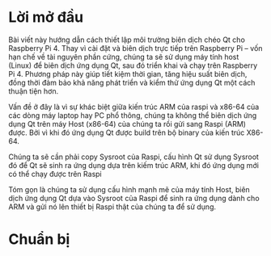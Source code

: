 # Lời mở đầu
Bài viết này hướng dẫn cách thiết lập môi trường biên dịch chéo Qt cho Raspberry Pi 4. Thay vì cài đặt và biên dịch trực tiếp trên Raspberry Pi – vốn hạn chế về tài nguyên phần cứng, chúng ta sẽ sử dụng máy tính host (Linux) để biên dịch ứng dụng Qt, sau đó triển khai và chạy trên Raspberry Pi 4. Phương pháp này giúp tiết kiệm thời gian, tăng hiệu suất biên dịch, đồng thời đảm bảo khả năng phát triển và kiểm thử ứng dụng Qt một cách thuận tiện hơn.

Vấn đề ở đây là vì sự khác biệt giữa kiến trúc ARM của raspi và x86-64 của các dòng máy laptop hay PC phổ thông, chúng ta không thể biên dịch ứng dụng Qt trên máy Host (x86-64) của chúng ta rồi gửi sang Raspi (ARM) được. Bởi vì khi đó ứng dụng Qt được build trên bộ binary của kiến trúc X86-64.

Chúng ta sẽ cần phải copy Sysroot của Raspi, cấu hình Qt sử dụng Sysroot đó để Qt sẽ sinh ra ứng dụng dựa trên kiếm trúc ARM, khi đó ứng dụng mới có thể chạy được trên Raspi

Tóm gọn là chúng ta sử dụng cấu hình mạnh mẽ của máy tính Host, biên dịch ứng dụng Qt dựa vào Sysroot của Raspi để sinh ra ứng dụng dành cho ARM và gửi nó lên thiết bị Raspi thật của chúng ta để sử dụng.
# Chuẩn bị 
